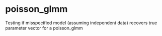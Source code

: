 # poisson_glmm
Testing if misspecified model (assuming independent data) recovers true parameter vector for a poisson_glmm
